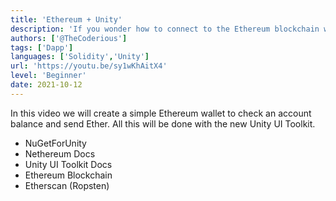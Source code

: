 ```yaml
---
title: 'Ethereum + Unity'
description: 'If you wonder how to connect to the Ethereum blockchain with Unity, this video is for you!'
authors: ['@TheCoderious']
tags: ['Dapp']
languages: ['Solidity','Unity']
url: 'https://youtu.be/sy1wKhAitX4'
level: 'Beginner'
date: 2021-10-12
---
```


In this video we will create a simple Ethereum wallet to check an account balance and send Ether. All this will be done with the new Unity UI Toolkit.

- NuGetForUnity
- Nethereum Docs
- Unity UI Toolkit Docs
- Ethereum Blockchain
- Etherscan (Ropsten)